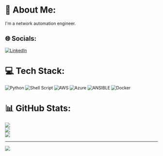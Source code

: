 # 💫 About Me:
I'm a network automation engineer.


## 🌐 Socials:
[![LinkedIn](https://img.shields.io/badge/LinkedIn-%230077B5.svg?logo=linkedin&logoColor=white)](https://linkedin.com/in/david-lunel-b5721b61) 

# 💻 Tech Stack:
![Python](https://img.shields.io/badge/python-3670A0?style=for-the-badge&logo=python&logoColor=ffdd54) ![Shell Script](https://img.shields.io/badge/shell_script-%23121011.svg?style=for-the-badge&logo=gnu-bash&logoColor=white) ![AWS](https://img.shields.io/badge/AWS-%23FF9900.svg?style=for-the-badge&logo=amazon-aws&logoColor=white) ![Azure](https://img.shields.io/badge/azure-%230072C6.svg?style=for-the-badge&logo=microsoftazure&logoColor=white) ![ANSIBLE](https://img.shields.io/badge/ansible-%231A1918.svg?style=for-the-badge&logo=ansible&logoColor=white) ![Docker](https://img.shields.io/badge/docker-%230db7ed.svg?style=for-the-badge&logo=docker&logoColor=white)
# 📊 GitHub Stats:
![](https://github-readme-stats.vercel.app/api?username=dvlunel&theme=dark&hide_border=false&include_all_commits=false&count_private=false)<br/>
![](https://github-readme-streak-stats.herokuapp.com/?user=dvlunel&theme=dark&hide_border=false)<br/>
![](https://github-readme-stats.vercel.app/api/top-langs/?username=dvlunel&theme=dark&hide_border=false&include_all_commits=false&count_private=false&layout=compact)

---
[![](https://visitcount.itsvg.in/api?id=dvlunel&icon=0&color=0)](https://visitcount.itsvg.in)

<!-- Proudly created with GPRM ( https://gprm.itsvg.in ) -->
